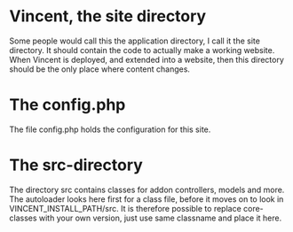 Vincent, the site directory
=================================================================================================================

Some people would call this the application directory, I call it the site directory. It should contain the code to actually make a working website. When Vincent is deployed, and extended into a website, then this directory should be the only place where content changes.

The config.php
===============================================================================================================

The file config.php holds the configuration for this site.

The src-directory
===============================================================================================================

The directory src contains classes for addon controllers, models and more. The autoloader looks here first for a class file, before it moves on to look in 
VINCENT_INSTALL_PATH/src. It is therefore possible to replace core-classes with your own version, just use same classname and place it here.